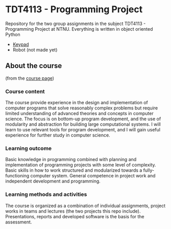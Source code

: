 # TDT4113 - Programming Project
Repository for the two group assignments in the subject TDT4113 - Programming Project at NTNU. 
Everything is written in object oriented Python

* [Keypad](https://github.com/henrikforb/TDT4113/tree/master/Keypad)
* Robot (not made yet)


## About the course 
(from the [course page](https://www.ntnu.edu/studies/courses/TDT4113#tab=omEmnet)) 

### Course content
The course provide experience in the design and implementation of computer programs that solve reasonably complex problems but require limited understanding of advanced theories and concepts in computer science. The focus is on bottom-up program development, and the use of modularity and abstraction for building large computational systems. I will learn to use relevant tools for program development, and I will gain useful experience for further study in computer science.

### Learning outcome
Basic knowledge in programming combined with planning and implementation of programming projects with some level of complexity. Basic skills in how to work structured and modularized towards a fully-functioning computer system. General competence in project work and independent development and programming.

### Learning methods and activities
The course is organized as a combination of individual assignments, project works in teams and lectures (the two projects this repo include). Presentations, reports and developed software is the basis for the assessment.
